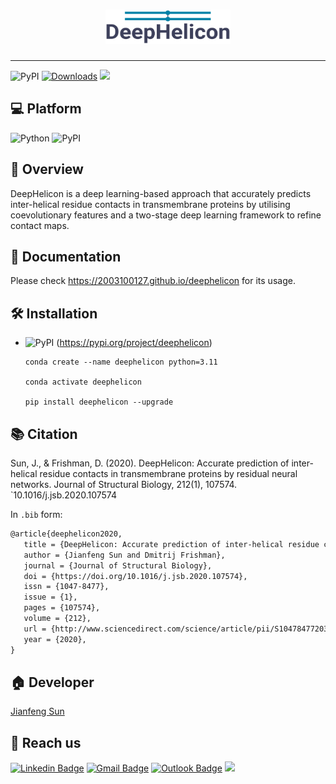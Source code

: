 <h1 align="center">
    <img src="https://github.com/2003100127/deephelicon/blob/master/docs/img/deephelicon-logo.png?raw=true" width="200" height="55">
    <br>
</h1>

<hr>

![PyPI](https://img.shields.io/pypi/v/deephelicon?logo=PyPI)
[![Downloads](https://pepy.tech/badge/deephelicon)](https://pepy.tech/project/deephelicon)
![](https://img.shields.io/github/stars/2003100127/deephelicon?logo=GitHub&color=blue)

## 💻 Platform

![Python](https://img.shields.io/badge/-Python-000?&logo=Python)
![PyPI](https://img.shields.io/badge/-PyPI-000?&logo=PyPI)

## 🧭 Overview
DeepHelicon is a deep learning-based approach that accurately predicts inter-helical residue contacts in transmembrane proteins by utilising coevolutionary features and a two-stage deep learning framework to refine contact maps.

## 📔 Documentation
Please check https://2003100127.github.io/deephelicon for its usage.

## 🛠️ Installation

* ![PyPI](https://img.shields.io/badge/-PyPI-000?&logo=PyPI) (https://pypi.org/project/deephelicon)

  ``` shell
  conda create --name deephelicon python=3.11
      
  conda activate deephelicon
  
  pip install deephelicon --upgrade
  ```

## 📚 Citation

Sun, J., & Frishman, D. (2020). DeepHelicon: Accurate prediction of inter-helical residue contacts in transmembrane proteins by residual neural networks. Journal of Structural Biology, 212(1), 107574. `10.1016/j.jsb.2020.107574

In `.bib` form:

```markdown
@article{deephelicon2020,
   title = {DeepHelicon: Accurate prediction of inter-helical residue contacts in transmembrane proteins by residual neural networks},
   author = {Jianfeng Sun and Dmitrij Frishman},
   journal = {Journal of Structural Biology},
   doi = {https://doi.org/10.1016/j.jsb.2020.107574},
   issn = {1047-8477},
   issue = {1},
   pages = {107574},
   volume = {212},
   url = {http://www.sciencedirect.com/science/article/pii/S1047847720301477},
   year = {2020},
}
```

## 🏠 Developer
[Jianfeng Sun](https://www.2003100127.github.io) 

## 📧 Reach us
[![Linkedin Badge](https://img.shields.io/badge/-Jianfeng_Sun-blue?style=flat-square&logo=Linkedin&logoColor=white&link=https://www.linkedin.com/in/jianfeng-sun-2ba9b1132)](https://www.linkedin.com/in/jianfeng-sun-2ba9b1132) 
[![Gmail Badge](https://img.shields.io/badge/-jianfeng.sunmt@gmail.com-c14438?style=flat-square&logo=Gmail&logoColor=white&link=mailto:jianfeng.sunmt@gmail.com)](mailto:jianfeng.sunmt@gmail.com)
[![Outlook Badge](https://img.shields.io/badge/jianfeng.sun@ndorms.ox.ac.uk--000?style=social&logo=microsoft-outlook&logoColor=0078d4&link=mailto:jianfeng.sun@ndorms.ox.ac.uk)](mailto:jianfeng.sun@ndorms.ox.ac.uk)
<a href="https://twitter.com/Jianfeng_Sunny" ><img src="https://img.shields.io/twitter/follow/Jianfeng_Sunny.svg?style=social" /></a>
